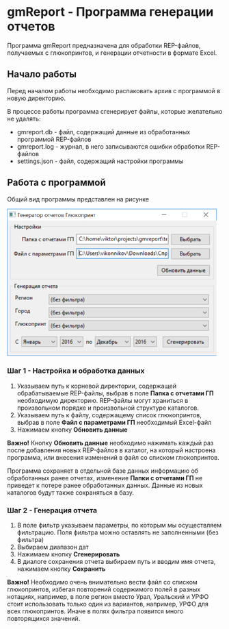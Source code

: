 # gmReport - Программа генерации отчетов

Программа gmReport предназначена для обработки REP-файлов, получаемых с глюкопринтов, и генерации отчетности в формате Excel.

## Начало работы

Перед началом работы необходимо распаковать архив с программой в новую директорию.

В процессе работы программа сгенерирует файлы, которые желательно не удалять:
- gmreport.db - файл, содержащий данные из обработанных программой REP-файлов
- gmreport.log - журнал, в него записываются ошибки обработки REP-файлов 
- settings.json - файл, содержащий настройки программы

## Работа с программой

Общий вид программы представлен на рисунке

<img src="https://raw.githubusercontent.com/vikonnikov/gmreport/master/docs/gmreport-main.png" width="490">

### Шаг 1 - Настройка и обработка данных

1. Указываем путь к корневой директории, содержащей обрабатываемые REP-файлы, выбрав в поле **Папка с отчетами ГП** необходимую директорию. REP-файлы могут храниться в произвольном порядке и произвольной структуре каталогов.
2. Указываем путь к файлу, содержащему список глюкопринтов, выбрав в поле **Файл с параметрами ГП** необходимый Excel-файл
3. Нажимаем кнопку **Обновить данные**

**Важно!** Кнопку **Обновить данные** необходимо нажимать каждый раз после добавления новых REP-файлов в каталог, на который настроена программа, или внесения изменений в файл со списком глюкопринтов.

Программа сохраняет в отдельной базе данных информацию об обработанных ранее отчетах, изменение **Папки с отчетами ГП** не приведет к потере ранее обработанных данных. Данные из новых каталогов будут также сохраняться в базу.

### Шаг 2 - Генерация отчета

1. В поле фильтр указываем параметры, по которым мы осуществляем фильтрацию. Поля фильтра можно оставлять не заполненными (без фильтра)
2. Выбираем диапазон дат
3. Нажимаем кнопку **Сгенерировать**
4. В диалоге сохранения отчета выбираем путь и вводим имя отчета, нажимаем кнопку **Сохранить**

**Важно!** Необходимо очень внимательно вести файл со списком глюкопринтов, избегая повторений содержимого полей в разных нотациях, например, в поле регион вместо Урал, Уральский и УРФО стоит использовать только один из вариантов, например, УРФО для всех глюкопринтов. Иначе в полях фильтра появится много повторящихся значений.
